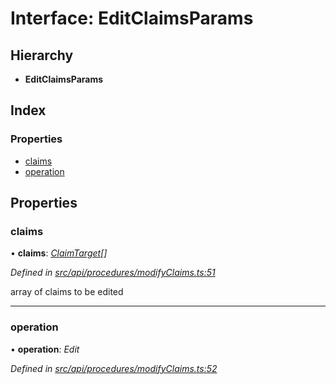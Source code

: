 # Interface: EditClaimsParams

## Hierarchy

* **EditClaimsParams**

## Index

### Properties

* [claims](editclaimsparams.md#claims)
* [operation](editclaimsparams.md#operation)

## Properties

###  claims

• **claims**: *[ClaimTarget](claimtarget.md)[]*

*Defined in [src/api/procedures/modifyClaims.ts:51](https://github.com/PolymathNetwork/polymesh-sdk/blob/959efb76/src/api/procedures/modifyClaims.ts#L51)*

array of claims to be edited

___

###  operation

• **operation**: *Edit*

*Defined in [src/api/procedures/modifyClaims.ts:52](https://github.com/PolymathNetwork/polymesh-sdk/blob/959efb76/src/api/procedures/modifyClaims.ts#L52)*
